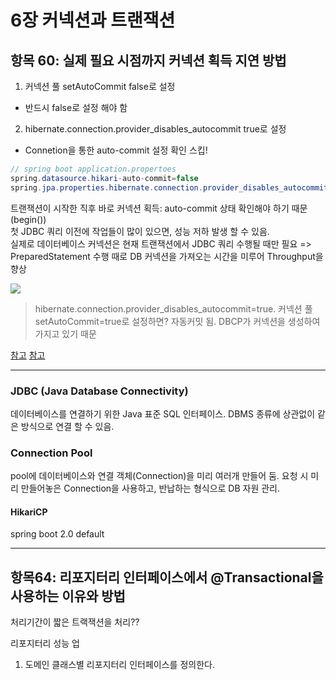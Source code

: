 # 6장 커넥션과 트랜잭션
## 항목 60: 실제 필요 시점까지 커넥션 획득 지연 방법
1) 커넥션 풀 setAutoCommit false로 설정
- 반드시 false로 설정 해야 함
2) hibernate.connection.provider_disables_autocommit true로 설정
- Connetion을 통한 auto-commit 설정 확인 스킵!

```java
// spring boot application.propertoes
spring.datasource.hikari-auto-commit=false
spring.jpa.properties.hibernate.connection.provider_disables_autocommit=true
```

트랜잭션이 시작한 직후 바로 커넥션 획득: auto-commit 상태 확인해야 하기 때문 (begin())   
첫 JDBC 쿼리 이전에 작업들이 많이 있으면, 성능 저하 발생 할 수 있음.  
실제로 데이터베이스 커넥션은 현재 트랜잭션에서 JDBC 쿼리 수행될 때만 필요 => PreparedStatement 수행 때로 DB 커넥션을 가져오는 시간을 미루어 Throughput을 향상


<img src="https://vladmihalcea.com/wp-content/uploads/2017/05/eagerjdbcconnectionacquisition.png">   


> hibernate.connection.provider_disables_autocommit=true. 커넥션 풀 setAutoCommit=true로 설정하면?
자동커밋 됨. DBCP가 커넥션을 생성하여 가지고 있기 때문


[참고](https://vladmihalcea.com/why-you-should-always-use-hibernate-connection-provider_disables_autocommit-for-resource-local-jpa-transactions/)
[참고](https://pkgonan.github.io/2019/01/hibrnate-autocommit-tuning)


---
### JDBC (Java Database Connectivity)
데이터베이스를 연결하기 위한 Java 표준 SQL 인터페이스.
DBMS 종류에 상관없이 같은 방식으로 연결 할 수 있음.

### Connection Pool
pool에 데이터베이스와 연결 객체(Connection)을 미리 여러개 만들어 둠.
요청 시 미리 만들어놓은 Connection을 사용하고, 반납하는 형식으로 DB 자원 관리.

#### HikariCP
spring boot 2.0 default

---

## 항목64: 리포지터리 인터페이스에서 @Transactional을 사용하는 이유와 방법

처리기간이 짧은 트랙잭션을 처리??

리포지터리 성능 업
1) 도메인 클래스별 리포지터리 인터페이스를 정의한다.






